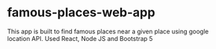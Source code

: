 # famous-places-web-app
This app is built to find famous places near a given place using google location API. Used React, Node JS and Bootstrap 5
